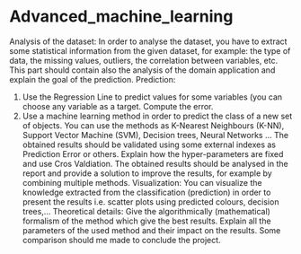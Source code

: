 # Advanced_machine_learning

Analysis of the dataset:
In order to analyse the dataset, you have to extract some statistical information from the
given dataset, for example: the type of data, the missing values, outliers, the correlation
between variables, etc. This part should contain also the analysis of the domain application
and explain the goal of the prediction.
Prediction:
1. Use the Regression Line to predict values for some variables (you can choose any
variable as a target. Compute the error.
2. Use a machine learning method in order to predict the class of a new set of objects. You
can use the methods as K-Nearest Neighbours (K-NN), Support Vector Machine (SVM),
Decision trees, Neural Networks … The obtained results should be validated using some
external indexes as Prediction Error or others. Explain how the hyper-parameters are fixed
and use Cros Valdiation.
The obtained results should be analysed in the report and provide a solution to improve
the results, for example by combining multiple methods.
Visualization:
You can visualize the knowledge extracted from the classification (prediction) in order to
present the results i.e. scatter plots using predicted colours, decision trees,…
Theoretical details:
Give the algorithmically (mathematical) formalism of the method which give the best
results. Explain all the parameters of the used method and their impact on the results.
Some comparison should me made to conclude the project.
